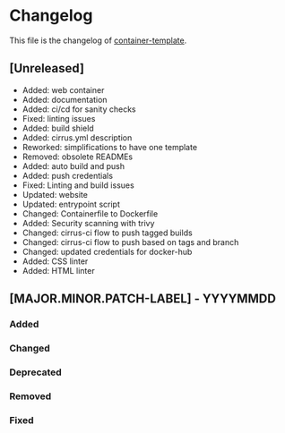 <!--
reference: https://keepachangelog.com
-->

# Changelog

This file is the changelog of
[container-template](https://github.com/whiletruedoio/container-template).

## [Unreleased]

- Added: web container
- Added: documentation
- Added: ci/cd for sanity checks
- Fixed: linting issues
- Added: build shield
- Added: cirrus.yml description
- Reworked: simplifications to have one template
- Removed: obsolete READMEs
- Added: auto build and push
- Added: push credentials
- Fixed: Linting and build issues
- Updated: website
- Updated: entrypoint script
- Changed: Containerfile to Dockerfile
- Added: Security scanning with trivy
- Changed: cirrus-ci flow to push tagged builds
- Changed: cirrus-ci flow to push based on tags and branch
- Changed: updated credentials for docker-hub
- Added: CSS linter
- Added: HTML linter

## [MAJOR.MINOR.PATCH-LABEL] - YYYYMMDD

<!--
Describe the purpose of this release.
Each of the below sections should contain the links to the fixed issues.
-->

### Added

<!--
Section for new Features and Additions.
Most likely a MINOR or MAJOR update.
-->

### Changed

<!--
Changed Behavior in API or Application.
Most likely a MAJOR update.
-->

### Deprecated

<!--
Deprecation, which will be removed in a future release.
The future release must be mentioned.
-->

### Removed

<!--
Removals or Deletions, which were deprecated beforehand.
Most likely a Minor or Major update.
-->

### Fixed

<!--
Bugfixes or other minor fixes.
Most likely a patch.
-->
